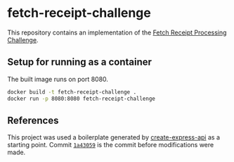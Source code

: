 # fetch-receipt-challenge

This repository contains an implementation of the [Fetch Receipt Processing Challenge](https://github.com/fetch-rewards/receipt-processor-challenge).

## Setup for running as a container

The built image runs on port 8080.

```bash
docker build -t fetch-receipt-challenge .
docker run -p 8080:8080 fetch-receipt-challenge
```

## References

This project was used a boilerplate generated by [create-express-api](https://github.com/w3cj/create-express-api) as a starting point. Commit [`1a43059`](https://github.com/Simeng-H/fetch-receipt-challenge/commit/1a430594cab766ce09bcbe5cf76f89f3ae9dc826) is the commit before modifications were made.
